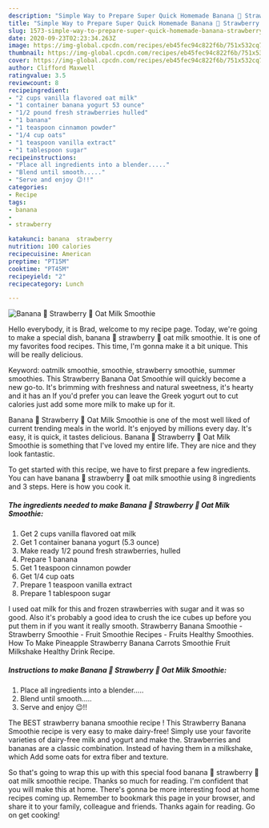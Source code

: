 ```yaml
---
description: "Simple Way to Prepare Super Quick Homemade Banana 🍌 Strawberry 🍓 Oat Milk Smoothie"
title: "Simple Way to Prepare Super Quick Homemade Banana 🍌 Strawberry 🍓 Oat Milk Smoothie"
slug: 1573-simple-way-to-prepare-super-quick-homemade-banana-strawberry-oat-milk-smoothie
date: 2020-09-23T02:23:34.263Z
image: https://img-global.cpcdn.com/recipes/eb45fec94c822f6b/751x532cq70/banana-🍌-strawberry-🍓-oat-milk-smoothie-recipe-main-photo.jpg
thumbnail: https://img-global.cpcdn.com/recipes/eb45fec94c822f6b/751x532cq70/banana-🍌-strawberry-🍓-oat-milk-smoothie-recipe-main-photo.jpg
cover: https://img-global.cpcdn.com/recipes/eb45fec94c822f6b/751x532cq70/banana-🍌-strawberry-🍓-oat-milk-smoothie-recipe-main-photo.jpg
author: Clifford Maxwell
ratingvalue: 3.5
reviewcount: 8
recipeingredient:
- "2 cups vanilla flavored oat milk"
- "1 container banana yogurt 53 ounce"
- "1/2 pound fresh strawberries hulled"
- "1 banana"
- "1 teaspoon cinnamon powder"
- "1/4 cup oats"
- "1 teaspoon vanilla extract"
- "1 tablespoon sugar"
recipeinstructions:
- "Place all ingredients into a blender....."
- "Blend until smooth....."
- "Serve and enjoy 😉!!"
categories:
- Recipe
tags:
- banana
- 
- strawberry

katakunci: banana  strawberry 
nutrition: 100 calories
recipecuisine: American
preptime: "PT15M"
cooktime: "PT45M"
recipeyield: "2"
recipecategory: Lunch

---
```



![Banana 🍌 Strawberry 🍓 Oat Milk Smoothie](https://img-global.cpcdn.com/recipes/eb45fec94c822f6b/751x532cq70/banana-🍌-strawberry-🍓-oat-milk-smoothie-recipe-main-photo.jpg)

Hello everybody, it is Brad, welcome to my recipe page. Today, we're going to make a special dish, banana 🍌 strawberry 🍓 oat milk smoothie. It is one of my favorites food recipes. This time, I'm gonna make it a bit unique. This will be really delicious.

Keyword: oatmilk smoothie, smoothie, strawberry smoothie, summer smoothies. This Strawberry Banana Oat Smoothie will quickly become a new go-to. It&#39;s brimming with freshness and natural sweetness, it&#39;s hearty and it has an If you&#39;d prefer you can leave the Greek yogurt out to cut calories just add some more milk to make up for it.

Banana 🍌 Strawberry 🍓 Oat Milk Smoothie is one of the most well liked of current trending meals in the world. It's enjoyed by millions every day. It's easy, it is quick, it tastes delicious. Banana 🍌 Strawberry 🍓 Oat Milk Smoothie is something that I've loved my entire life. They are nice and they look fantastic.


To get started with this recipe, we have to first prepare a few ingredients. You can have banana 🍌 strawberry 🍓 oat milk smoothie using 8 ingredients and 3 steps. Here is how you cook it.

<!--inarticleads1-->

##### The ingredients needed to make Banana 🍌 Strawberry 🍓 Oat Milk Smoothie:

1. Get 2 cups vanilla flavored oat milk
1. Get 1 container banana yogurt (5.3 ounce)
1. Make ready 1/2 pound fresh strawberries, hulled
1. Prepare 1 banana
1. Get 1 teaspoon cinnamon powder
1. Get 1/4 cup oats
1. Prepare 1 teaspoon vanilla extract
1. Prepare 1 tablespoon sugar


I used oat milk for this and frozen strawberries with sugar and it was so good. Also it&#39;s probably a good idea to crush the ice cubes up before you put them in if you want it really smooth. Strawberry Banana Smoothie - Strawberry Smoothie - Fruit Smoothie Recipes - Fruits Healthy Smoothies. How To Make Pineapple Strawberry Banana Carrots Smoothie Fruit Milkshake Healthy Drink Recipe. 

<!--inarticleads2-->

##### Instructions to make Banana 🍌 Strawberry 🍓 Oat Milk Smoothie:

1. Place all ingredients into a blender.....
1. Blend until smooth.....
1. Serve and enjoy 😉!!


The BEST strawberry banana smoothie recipe ! This Strawberry Banana Smoothie recipe is very easy to make dairy-free! Simply use your favorite varieties of dairy-free milk and yogurt and make the. Strawberries and bananas are a classic combination. Instead of having them in a milkshake, which Add some oats for extra fiber and texture. 

So that's going to wrap this up with this special food banana 🍌 strawberry 🍓 oat milk smoothie recipe. Thanks so much for reading. I'm confident that you will make this at home. There's gonna be more interesting food at home recipes coming up. Remember to bookmark this page in your browser, and share it to your family, colleague and friends. Thanks again for reading. Go on get cooking!
